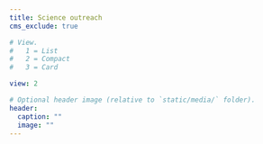 ```yaml
---
title: Science outreach
cms_exclude: true

# View.
#   1 = List
#   2 = Compact
#   3 = Card

view: 2

# Optional header image (relative to `static/media/` folder).
header:
  caption: ""
  image: ""
---
```




